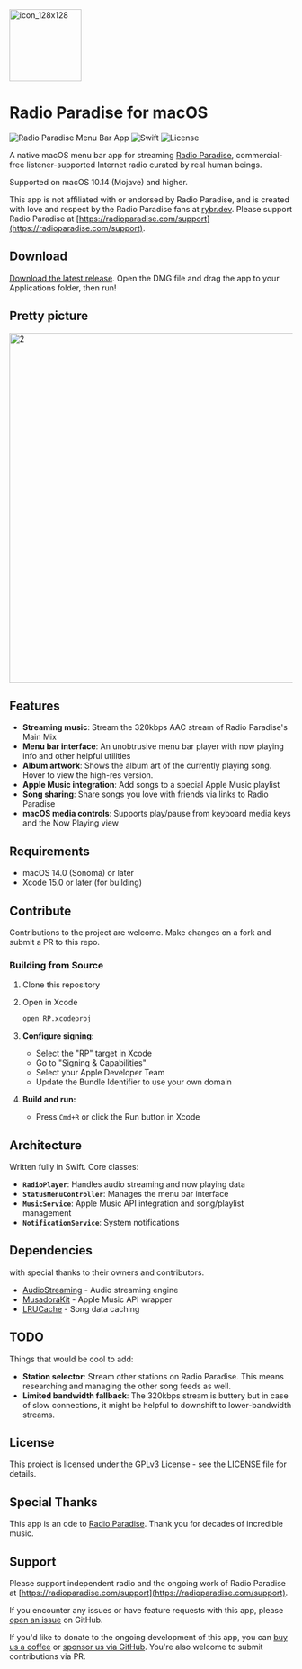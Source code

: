 <img width="128" height="128" alt="icon_128x128" src="https://github.com/user-attachments/assets/85f958aa-34be-408d-a122-d92ff0354588" />

# Radio Paradise for macOS

![Radio Paradise Menu Bar App](https://img.shields.io/badge/macOS-14.0+-blue) ![Swift](https://img.shields.io/badge/Swift-5.0-orange) ![License](https://img.shields.io/badge/License-GPTv3-green)

A native macOS menu bar app for streaming [Radio Paradise](https://radioparadise.com), commercial-free listener-supported Internet radio curated by real human beings.

Supported on macOS 10.14 (Mojave) and higher.

This app is not affiliated with or endorsed by Radio Paradise, and is created with love and respect by the Radio Paradise fans at [rybr.dev](https://rybr.dev). Please support Radio Paradise at [https://radioparadise.com/support](https://radioparadise.com/support).

## Download

[Download the latest release](https://github.com/rybr-dev/radio-paradise-macos/releases/download/1.0/RP-1.0.dmg). Open the DMG file and drag the app to your Applications folder, then run!

## Pretty picture

<img width="1000" height="622" alt="2" src="https://github.com/user-attachments/assets/8fa2556b-a199-4226-bda9-a67f56d37538" />

## Features

- **Streaming music**: Stream the 320kbps AAC stream of Radio Paradise's Main Mix
- **Menu bar interface**: An unobtrusive menu bar player with now playing info and other helpful utilities
- **Album artwork**: Shows the album art of the currently playing song. Hover to view the high-res version.
- **Apple Music integration**: Add songs to a special Apple Music playlist
- **Song sharing**: Share songs you love with friends via links to Radio Paradise
- **macOS media controls**: Supports play/pause from keyboard media keys and the Now Playing view

## Requirements

- macOS 14.0 (Sonoma) or later
- Xcode 15.0 or later (for building)

## Contribute

Contributions to the project are welcome. Make changes on a fork and submit a PR to this repo.

### Building from Source

1. Clone this repository

2. Open in Xcode
   ```bash
   open RP.xcodeproj
   ```

3. **Configure signing:**
   - Select the "RP" target in Xcode
   - Go to "Signing & Capabilities"
   - Select your Apple Developer Team
   - Update the Bundle Identifier to use your own domain

4. **Build and run:**
   - Press `Cmd+R` or click the Run button in Xcode

## Architecture

Written fully in Swift. Core classes:

- **`RadioPlayer`**: Handles audio streaming and now playing data
- **`StatusMenuController`**: Manages the menu bar interface
- **`MusicService`**: Apple Music API integration and song/playlist management
- **`NotificationService`**: System notifications

## Dependencies
with special thanks to their owners and contributors.

- [AudioStreaming](https://github.com/dimitris-c/AudioStreaming) - Audio streaming engine
- [MusadoraKit](https://github.com/rryam/MusadoraKit) - Apple Music API wrapper
- [LRUCache](https://github.com/nicklockwood/LRUCache) - Song data caching

## TODO
Things that would be cool to add:

- **Station selector**: Stream other stations on Radio Paradise. This means researching and managing the other song feeds as well.
- **Limited bandwidth fallback**: The 320kbps stream is buttery but in case of slow connections, it might be helpful to downshift to lower-bandwidth streams.
  
## License

This project is licensed under the GPLv3 License - see the [LICENSE](LICENSE) file for details.

## Special Thanks

This app is an ode to [Radio Paradise](https://radioparadise.com). Thank you for decades of incredible music.

## Support

Please support independent radio and the ongoing work of Radio Paradise at [https://radioparadise.com/support](https://radioparadise.com/support).

If you encounter any issues or have feature requests with this app, please [open an issue](../../issues) on GitHub. 

If you'd like to donate to the ongoing development of this app, you can [buy us a coffee](https://buymeacoffee.com/rybr.dev) or [sponsor us via GitHub](https://github.com/sponsors/rybr-dev). You're also welcome to submit contributions via PR.
